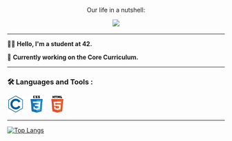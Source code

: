 <div id="header" align="center">
  <p style="text-align: center;">
  Our life in a nutshell:
  </p>
  <img src="https://media.giphy.com/media/vrxxqQbyRxYi6scCjT/giphy.gif" width="300"/>
</div>

---


  :man_technologist: **Hello, I'm a student at 42.**

  :exploding_head: **Currently working on the Core Curriculum.**





---

### :hammer_and_wrench: Languages and Tools :

  <img src="https://github.com/devicons/devicon/blob/master/icons/c/c-line.svg" title="Java" alt="Java" width="40" height="40"/>&nbsp;
  <img src="https://github.com/devicons/devicon/blob/master/icons/css3/css3-original-wordmark.svg" title="React" alt="React" width="40" height="40"/>&nbsp;
  <img src="https://github.com/devicons/devicon/blob/master/icons/html5/html5-original-wordmark.svg" title="Spring" alt="Spring" width="40" height="40"/>&nbsp;

---

[![Top Langs](https://github-readme-stats.vercel.app/api/top-langs/?username=zstenger93&layout=compact&theme=vision-friendly-dark)](https://github.com/anuraghazra/github-readme-stats)
